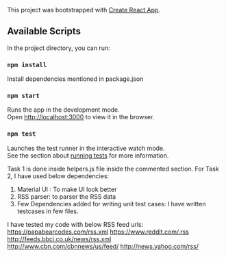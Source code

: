 This project was bootstrapped with [Create React App](https://github.com/facebook/create-react-app).

## Available Scripts

In the project directory, you can run:


### `npm install`

Install dependencies mentioned in package.json


### `npm start`

Runs the app in the development mode.<br />
Open [http://localhost:3000](http://localhost:3000) to view it in the browser.


### `npm test`

Launches the test runner in the interactive watch mode.<br />
See the section about [running tests](https://facebook.github.io/create-react-app/docs/running-tests) for more information.



Task 1 is done inside helpers.js file inside the commented section.
For Task 2, I have used below dependencies:
1) Material UI : To make UI look better
2) RSS parser:  to parser the RSS data
3) Few Dependencies added for writing unit test cases: I have written testcases in few files.

I have tested my code with below RSS feed urls:
https://papabearcodes.com/rss.xml
https://www.reddit.com/.rss
http://feeds.bbci.co.uk/news/rss.xml
http://www.cbn.com/cbnnews/us/feed/
http://news.yahoo.com/rss/
